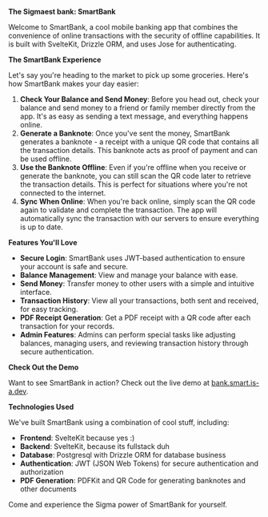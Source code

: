 **The Sigmaest bank: SmartBank**

Welcome to SmartBank, a cool mobile banking app that combines the convenience of online transactions with the security of offline capabilities. 
It is built with SvelteKit, Drizzle ORM, and uses Jose for authenticating.

**The SmartBank Experience**

Let's say you're heading to the market to pick up some groceries. Here's how SmartBank makes your day easier:

1. **Check Your Balance and Send Money**: Before you head out, check your balance and send money to a friend or family member directly from the app. It's as easy as sending a text message, and everything happens online.
2. **Generate a Banknote**: Once you've sent the money, SmartBank generates a banknote - a receipt with a unique QR code that contains all the transaction details. This banknote acts as proof of payment and can be used offline.
3. **Use the Banknote Offline**: Even if you're offline when you receive or generate the banknote, you can still scan the QR code later to retrieve the transaction details. This is perfect for situations where you're not connected to the internet.
4. **Sync When Online**: When you're back online, simply scan the QR code again to validate and complete the transaction. The app will automatically sync the transaction with our servers to ensure everything is up to date.

**Features You'll Love**

- **Secure Login**: SmartBank uses JWT-based authentication to ensure your account is safe and secure.
- **Balance Management**: View and manage your balance with ease.
- **Send Money**: Transfer money to other users with a simple and intuitive interface.
- **Transaction History**: View all your transactions, both sent and received, for easy tracking.
- **PDF Receipt Generation**: Get a PDF receipt with a QR code after each transaction for your records.
- **Admin Features**: Admins can perform special tasks like adjusting balances, managing users, and reviewing transaction history through secure authentication.

**Check Out the Demo**

Want to see SmartBank in action? Check out the live demo at [bank.smart.is-a.dev](https://bank.smart.is-a.dev).

**Technologies Used**

We've built SmartBank using a combination of cool stuff, including:

- **Frontend**: SvelteKit because yes :)
- **Backend**: SvelteKit, because its fullstack duh
- **Database**: Postgresql with Drizzle ORM for database business
- **Authentication**: JWT (JSON Web Tokens) for secure authentication and authorization
- **PDF Generation**: PDFKit and QR Code for generating banknotes and other documents

Come and experience the Sigma power of SmartBank for yourself.